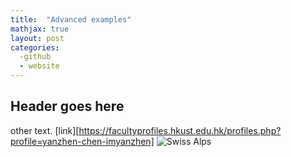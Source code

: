 ```yaml
---
title:  "Advanced examples"
mathjax: true
layout: post
categories: 
  -github
  - website
---
```

## Header goes here
other text.
[link][https://facultyprofiles.hkust.edu.hk/profiles.php?profile=yanzhen-chen-imyanzhen]
![Swiss Alps](https://user-images.githubusercontent.com/4943215/55412536-edbba180-5567-11e9-9c70-6d33bca3f8ed.jpg)
